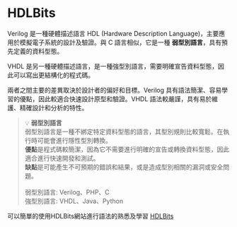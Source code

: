 # HDLBits

Verilog 是一種硬體描述語言 HDL (Hardware Description Language)，主要應用於模擬電子系統的設計及驗證。與 C 語言相似，它是一種 **弱型別語言**，具有預先定義的資料型態。

VHDL 是另一種硬體描述語言，是一種強型別語言，需要明確宣告資料型態，因此可以寫出更結構化的程式碼。

兩者之間主要的差異取決於設計者的偏好和目標。Verilog 具有語法簡潔、容易學習的優點，因此較適合快速設計原型和驗證。VHDL 語法較嚴謹，具有易於維護、精確設計和分析的特性。

>💡 **弱型別語言** <br>
弱型別語言是一種不綁定特定資料型態的語言，其型別規則比較寬鬆。在執行時可能會進行隱性型別轉換。<br>
>**優點**是程式碼較簡潔，因為它不需要進行明確的宣告或轉換資料型態，因此適合進行快速開發和測試。<br>
>**缺點**是可能產生不可預期的錯誤和結果，或是造成型別相關的漏洞或安全問題。<br><br>
>弱型別語言: Verilog、PHP、C<br>
>強型別語言: VHDL、Java、Python<br>

可以簡單的使用HDLBits網站進行語法的熟悉及學習 [HDLBits](https://hdlbits.01xz.net/wiki/Main_Page)